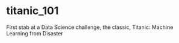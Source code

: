 # titanic_101
First stab at a Data Science challenge, the classic, Titanic: Machine Learning from Disaster
